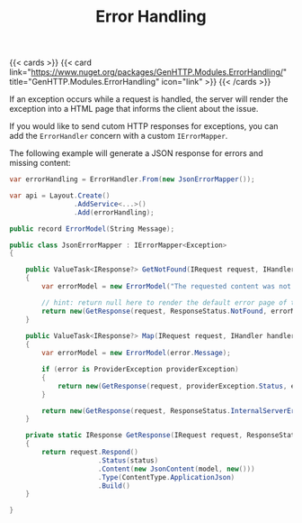 ﻿---
title: Error Handling
description: Generates custom HTTP responses for exceptions and missing content.
cascade:
  type: docs
---

{{< cards >}}
{{< card link="https://www.nuget.org/packages/GenHTTP.Modules.ErrorHandling/" title="GenHTTP.Modules.ErrorHandling" icon="link" >}}
{{< /cards >}}

If an exception occurs while a request is handled, the server will render the
exception into a HTML page that informs the client about the issue.

If you would like to send cutom HTTP responses for exceptions, you can add
the `ErrorHandler` concern with a custom `IErrorMapper`.

The following example will generate a JSON response for errors and missing
content:

```csharp
var errorHandling = ErrorHandler.From(new JsonErrorMapper());

var api = Layout.Create()
                .AddService<...>()
                .Add(errorHandling);

public record ErrorModel(String Message);

public class JsonErrorMapper : IErrorMapper<Exception>
{

    public ValueTask<IResponse?> GetNotFound(IRequest request, IHandler handler)
    {
        var errorModel = new ErrorModel("The requested content was not found");

        // hint: return null here to render the default error page of the server
        return new(GetResponse(request, ResponseStatus.NotFound, errorModel));
    }
    
    public ValueTask<IResponse?> Map(IRequest request, IHandler handler, Exception error)
    {
        var errorModel = new ErrorModel(error.Message);

        if (error is ProviderException providerException)
        {
            return new(GetResponse(request, providerException.Status, errorModel));
        }

        return new(GetResponse(request, ResponseStatus.InternalServerError, errorModel));
    }

    private static IResponse GetResponse(IRequest request, ResponseStatus status, ErrorModel model)
    {
        return request.Respond()
                      .Status(status)
                      .Content(new JsonContent(model, new()))
                      .Type(ContentType.ApplicationJson)
                      .Build()
    }

}
```
